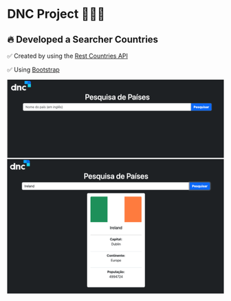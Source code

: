 # DNC Project 👨🏻‍💻 

<h2>🔥 Developed a Searcher Countries</h2>

✅ Created by using the <a href="https://restcountries.com/"> Rest Countries API</a> <br />

✅ Using <a href="https://getbootstrap.com/"> Bootstrap</a> <br />

<img src="assets/images/01.png" alt="img">
<img src="assets/images/02.png" alt="img">